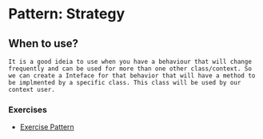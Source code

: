 # Pattern: Strategy

## When to use?
``
It is a good ideia to use when you have a behaviour that will change frequently and can be used for more than one other class/context.
So we can create a Inteface for that behavior that will have a method to be implmented by a specific class. This class will be used by our context user.
``

### Exercises
- [Exercise Pattern](https://github.com/kammradt/faculdade-design-patterns/tree/master/src/patterns/strategy/exercises/)